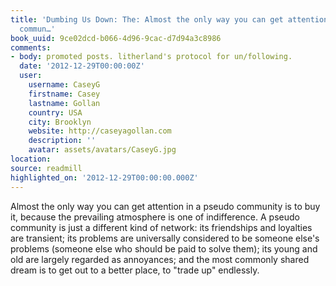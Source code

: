 ```yaml
---
title: 'Dumbing Us Down: The: Almost the only way you can get attention in a pseudo
  commun…'
book_uuid: 9ce02dcd-b066-4d96-9cac-d7d94a3c8986
comments:
- body: promoted posts. litherland's protocol for un/following.
  date: '2012-12-29T00:00:00Z'
  user:
    username: CaseyG
    firstname: Casey
    lastname: Gollan
    country: USA
    city: Brooklyn
    website: http://caseyagollan.com
    description: ''
    avatar: assets/avatars/CaseyG.jpg
location: 
source: readmill
highlighted_on: '2012-12-29T00:00:00.000Z'
---
```


Almost the only way you can get attention in a pseudo community is to buy it, because the prevailing atmosphere is one of indifference. A pseudo community is just a different kind of network: its friendships and loyalties are transient; its problems are universally considered to be someone else's problems (someone else who should be paid to solve them); its young and old are largely regarded as annoyances; and the
most commonly shared dream is to get out to a better place, to "trade up" endlessly.